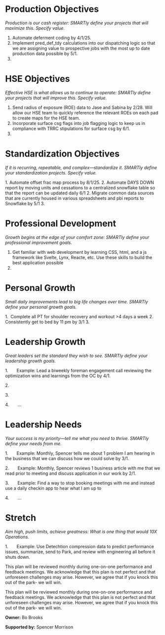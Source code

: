 # Production Objectives

_Production is our cash register: SMARTly define your projects that will maximize this. Specify value._

1. Automate deferment coding by 4/1/25. 
2. Implement pred_def_tdy calculations into our dispatching logic so that we are assigning value to prospective jobs with the most up to date production data possible by 5/1.
3. 

# HSE Objectives

_Effective HSE is what allows us to continue to operate: SMARTly define your projects that will improve this. Specify value._

1. Send radius of exposure (ROE) data to Jase and Sabina by 2/28. Will allow our HSE team to quickly reference the relevant ROEs on each pad to create maps for the HSE team.
2. Incorporate surface csg flags into job flagging logic to keep us in compliance with TRRC stipulations for surface csg by 6/1.
3. 



# Standardization Objectives

_If it is recurring, repeatable, and complex—standardize it. SMARTly define your standardization projects. Specify value._

1. Automate offset frac map process by 8/1/25.
2. Automate DAYS DOWN report by moving units and cessations to a centralized snowflake table so that the report can be updated daily 6/1
2. Migrate common data sources that are currently housed in various spreadsheets and pbi reports to Snowflake by 5/1
3. 

# Professional Development

_Growth begins at the edge of your comfort zone: SMARTly define your professional improvement goals._

1. Get familiar with web development by learning CSS, html, and a js framework like Svelte, Lynx, Reacte, etc. Use these skills to build the best application possible 
2. 
# Personal Growth

_Small daily improvements lead to big life changes over time. SMARTly define your personal growth goals._

1.  Complete all PT for shoulder recovery and workout >4 days a week 
2. Consistently get to bed by 11 pm by 3/1
3. 

# Leadership Growth

_Great leaders set the standard they wish to see. SMARTly define your leadership growth goals._

1.       Example: Lead a biweekly foreman engagement call reviewing the optimization wins and learnings from the OC by 4/1.

2.  

3.  

4.       …

# Leadership Needs

_Your success is my priority—tell me what you need to thrive. SMARTly define your needs from me._

1.       Example: Monthly, Spencer tells me about 1 problem I am hearing in the business that we can discuss how we could solve by 3/1.

2.       Example: Monthly, Spencer reviews 1 business article with me that we read prior to meeting and discuss application in our work by 2/1.

3.       Example: Find a way to stop booking meetings with me and instead use a daily checkin app to hear what I am up to

4.       …

# Stretch

_Aim high, push limits, achieve greatness: What is one thing that would 10X Operations._

1.       Example: Use Detechtion compression data to predict performance issues, summarize, send to Park, and review with engineering all before it shuts down.

This plan will be reviewed monthly during one-on-one performance and feedback meetings. We acknowledge that this plan is not perfect and that unforeseen challenges may arise. However, we agree that if you knock this out of the park- we will win.

This plan will be reviewed monthly during one-on-one performance and feedback meetings. We acknowledge that this plan is not perfect and that unforeseen challenges may arise. However, we agree that if you knock this out of the park- we will win.

**Owner:** Bo Brooks

**Supported by:** Spencer Morrison